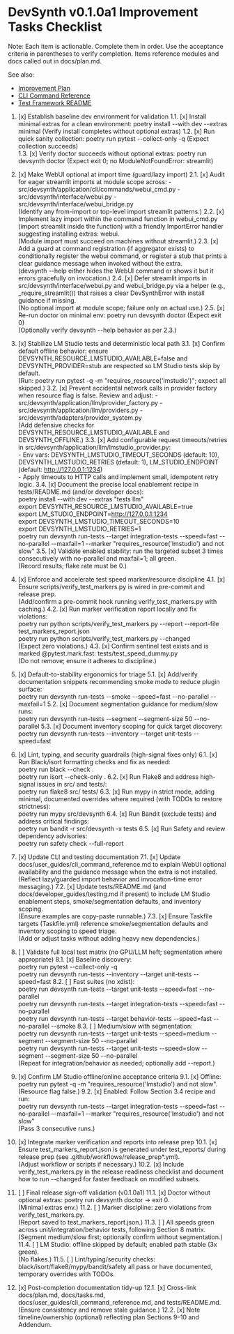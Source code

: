 # DevSynth v0.1.0a1 Improvement Tasks Checklist

Note: Each item is actionable. Complete them in order. Use the acceptance criteria in parentheses to verify completion. Items reference modules and docs called out in docs/plan.md.

See also:
- [Improvement Plan](plan.md)
- [CLI Command Reference](user_guides/cli_command_reference.md)
- [Test Framework README](../tests/README.md)

1. [x] Establish baseline dev environment for validation
   1.1. [x] Install minimal extras for a clean environment: poetry install --with dev --extras minimal (Verify install completes without optional extras)
   1.2. [x] Run quick sanity collection: poetry run pytest --collect-only -q (Expect collection succeeds)  
   1.3. [x] Verify doctor succeeds without optional extras: poetry run devsynth doctor (Expect exit 0; no ModuleNotFoundError: streamlit)

2. [x] Make WebUI optional at import time (guard/lazy import)
   2.1. [x] Audit for eager streamlit imports at module scope across:
        - src/devsynth/application/cli/commands/webui_cmd.py
        - src/devsynth/interface/webui.py
        - src/devsynth/interface/webui_bridge.py  
        (Identify any from-import or top-level import streamlit patterns.)
   2.2. [x] Implement lazy import within the command function in webui_cmd.py (import streamlit inside the function) with a friendly ImportError handler suggesting installing extras: webui.  
        (Module import must succeed on machines without streamlit.)
   2.3. [x] Add a guard at command registration (if aggregator exists) to conditionally register the webui command, or register a stub that prints a clear guidance message when invoked without the extra.  
        (devsynth --help either hides the WebUI command or shows it but it errors gracefully on invocation.)
   2.4. [x] Defer streamlit imports in src/devsynth/interface/webui.py and webui_bridge.py via a helper (e.g., _require_streamlit()) that raises a clear DevSynthError with install guidance if missing.  
        (No optional import at module scope; failure only on actual use.)
   2.5. [x] Re-run doctor on minimal env: poetry run devsynth doctor (Expect exit 0)  
        (Optionally verify devsynth --help behavior as per 2.3.)

3. [x] Stabilize LM Studio tests and deterministic local path
   3.1. [x] Confirm default offline behavior: ensure DEVSYNTH_RESOURCE_LMSTUDIO_AVAILABLE=false and DEVSYNTH_PROVIDER=stub are respected so LM Studio tests skip by default.  
        (Run: poetry run pytest -q -m "requires_resource('lmstudio')"; expect all skipped.)
   3.2. [x] Prevent accidental network calls in provider factory when resource flag is false. Review and adjust:
        - src/devsynth/application/llm/provider_factory.py
        - src/devsynth/application/llm/providers.py
        - src/devsynth/adapters/provider_system.py  
        (Add defensive checks for DEVSYNTH_RESOURCE_LMSTUDIO_AVAILABLE and DEVSYNTH_OFFLINE.)
   3.3. [x] Add configurable request timeouts/retries in src/devsynth/application/llm/lmstudio_provider.py:  
        - Env vars: DEVSYNTH_LMSTUDIO_TIMEOUT_SECONDS (default: 10), DEVSYNTH_LMSTUDIO_RETRIES (default: 1), LM_STUDIO_ENDPOINT (default: http://127.0.0.1:1234)  
        - Apply timeouts to HTTP calls and implement small, idempotent retry logic.
   3.4. [x] Document the precise local enablement recipe in tests/README.md (and/or developer docs):  
        poetry install --with dev --extras "tests llm"  
        export DEVSYNTH_RESOURCE_LMSTUDIO_AVAILABLE=true  
        export LM_STUDIO_ENDPOINT=http://127.0.0.1:1234  
        export DEVSYNTH_LMSTUDIO_TIMEOUT_SECONDS=10  
        export DEVSYNTH_LMSTUDIO_RETRIES=1  
        poetry run devsynth run-tests --target integration-tests --speed=fast --no-parallel --maxfail=1 --marker "requires_resource('lmstudio') and not slow"
   3.5. [x] Validate enabled stability: run the targeted subset 3 times consecutively with no-parallel and maxfail=1; all green.  
        (Record results; flake rate must be 0.)

4. [x] Enforce and accelerate test speed marker/resource discipline
   4.1. [x] Ensure scripts/verify_test_markers.py is wired in pre-commit and release prep.  
        (Add/confirm a pre-commit hook running verify_test_markers.py with caching.)
   4.2. [x] Run marker verification report locally and fix violations:  
        poetry run python scripts/verify_test_markers.py --report --report-file test_markers_report.json  
        poetry run python scripts/verify_test_markers.py --changed  
        (Expect zero violations.)
   4.3. [x] Confirm sentinel test exists and is marked @pytest.mark.fast: tests/test_speed_dummy.py  
        (Do not remove; ensure it adheres to discipline.)

5. [x] Default-to-stability ergonomics for triage
   5.1. [x] Add/verify documentation snippets recommending smoke mode to reduce plugin surface:  
        poetry run devsynth run-tests --smoke --speed=fast --no-parallel --maxfail=1
   5.2. [x] Document segmentation guidance for medium/slow runs:  
        poetry run devsynth run-tests --segment --segment-size 50 --no-parallel
   5.3. [x] Document inventory scoping for quick target discovery:  
        poetry run devsynth run-tests --inventory --target unit-tests --speed=fast

6. [x] Lint, typing, and security guardrails (high-signal fixes only)
   6.1. [x] Run Black/isort formatting checks and fix as needed:  
        poetry run black --check .  
        poetry run isort --check-only .
   6.2. [x] Run Flake8 and address high-signal issues in src/ and tests/:  
        poetry run flake8 src/ tests/
   6.3. [x] Run mypy in strict mode, adding minimal, documented overrides where required (with TODOs to restore strictness):  
        poetry run mypy src/devsynth
   6.4. [x] Run Bandit (exclude tests) and address critical findings:  
        poetry run bandit -r src/devsynth -x tests
   6.5. [x] Run Safety and review dependency advisories:  
        poetry run safety check --full-report

7. [x] Update CLI and testing documentation
   7.1. [x] Update docs/user_guides/cli_command_reference.md to explain WebUI optional availability and the guidance message when the extra is not installed.  
        (Reflect lazy/guarded import behavior and invocation-time error messaging.)
   7.2. [x] Update tests/README.md (and docs/developer_guides/testing.md if present) to include LM Studio enablement steps, smoke/segmentation defaults, and inventory scoping.  
        (Ensure examples are copy-paste runnable.)
   7.3. [x] Ensure Taskfile targets (Taskfile.yml) reference smoke/segmentation defaults and inventory scoping to speed triage.  
        (Add or adjust tasks without adding heavy new dependencies.)

8. [ ] Validate full local test matrix (no GPU/LLM heft; segmentation where appropriate)
   8.1. [x] Baseline discovery:  
        poetry run pytest --collect-only -q  
        poetry run devsynth run-tests --inventory --target unit-tests --speed=fast
   8.2. [ ] Fast suites (no xdist):  
        poetry run devsynth run-tests --target unit-tests --speed=fast --no-parallel  
        poetry run devsynth run-tests --target integration-tests --speed=fast --no-parallel  
        poetry run devsynth run-tests --target behavior-tests --speed=fast --no-parallel --smoke
   8.3. [ ] Medium/slow with segmentation:  
        poetry run devsynth run-tests --target unit-tests --speed=medium --segment --segment-size 50 --no-parallel  
        poetry run devsynth run-tests --target unit-tests --speed=slow --segment --segment-size 50 --no-parallel  
        (Repeat for integration/behavior as needed; optionally add --report.)

9. [x] Confirm LM Studio offline/online acceptance criteria
   9.1. [x] Offline: poetry run pytest -q -m "requires_resource('lmstudio') and not slow".  
        (Resource flag false.)
   9.2. [x] Enabled: Follow Section 3.4 recipe and run:  
        poetry run devsynth run-tests --target integration-tests --speed=fast --no-parallel --maxfail=1 --marker "requires_resource('lmstudio') and not slow"  
        (Pass 3 consecutive runs.)

10. [x] Integrate marker verification and reports into release prep
    10.1. [x] Ensure test_markers_report.json is generated under test_reports/ during release prep (see .github/workflows/release_prep*.yml).  
         (Adjust workflow or scripts if necessary.)
    10.2. [x] Include verify_test_markers.py in the release readiness checklist and document how to run --changed for faster feedback on modified subsets.

11. [ ] Final release sign-off validation (v0.1.0a1)
    11.1. [x] Doctor without optional extras: poetry run devsynth doctor → exit 0.  
          (Minimal extras env.)
    11.2. [ ] Marker discipline: zero violations from verify_test_markers.py.  
          (Report saved to test_markers_report.json.)
    11.3. [ ] All speeds green across unit/integration/behavior tests, following Section 8 matrix.  
          (Segment medium/slow first; optionally confirm without segmentation.)
    11.4. [ ] LM Studio: offline skipped by default; enabled path stable (3x green).  
          (No flakes.)
    11.5. [ ] Lint/typing/security checks: black/isort/flake8/mypy/bandit/safety all pass or have documented, temporary overrides with TODOs.

12. [x] Post-completion documentation tidy-up
    12.1. [x] Cross-link docs/plan.md, docs/tasks.md, docs/user_guides/cli_command_reference.md, and tests/README.md.  
          (Ensure consistency and remove stale guidance.)
    12.2. [x] Note timeline/ownership (optional) reflecting plan Sections 9–10 and Addendum.
